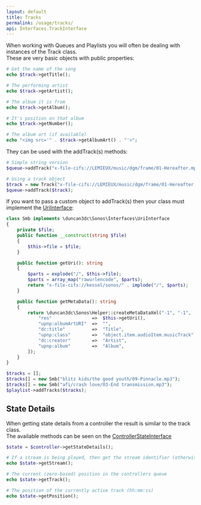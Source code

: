 ```yaml
---
layout: default
title: Tracks
permalink: /usage/tracks/
api: Interfaces.TrackInterface
---
```


When working with Queues and Playlists you will often be dealing with instances of the Track class.  
These are very basic objects with public properties:

```php
# Get the name of the song
echo $track->getTitle();

# The performing artist
echo $track->getArtist();

# The album it is from
echo $track->getAlbum();

# It's position on that album
echo $track->getNumber();

# The album art (if available)
echo "<img src='" . $track->getAlbumArt() . "'>";
```


They can be used with the addTrack(s) methods:

```php
# Simple string version
$queue->addTrack("x-file-cifs://LEMIEUX/music/dgm/frame/01-Hereafter.mp3");

# Using a track object
$track = new Track("x-file-cifs://LEMIEUX/music/dgm/frame/01-Hereafter.mp3")
$queue->addTrack($track);
```


If you want to pass a custom object to addTrack(s) then your class must implement the <a href='{{ site.baseurl }}/api/classes/duncan3dc.Sonos.Interfaces.UriInterface.html'>UriInterface</a>:

```php
class Smb implements \duncan3dc\Sonos\Interfaces\UriInterface
{
    private $file;
    public function __construct(string $file)
    {
        $this->file = $file;
    }

    public function getUri(): string
    {
        $parts = explode("/", $this->file);
        $parts = array_map("rawurlencode", $parts);
        return "x-file-cifs://kessel/sonos/" . implode("/", $parts);
    }

    public function getMetaData(): string
    {
        return \duncan3dc\Sonos\Helper::createMetaDataXml("-1", "-1", [
            "res"               =>  $this->getUri(),
            "upnp:albumArtURI"  =>  "",
            "dc:title"          =>  "Title",
            "upnp:class"        =>  "object.item.audioItem.musicTrack",
            "dc:creator"        =>  "Artist",
            "upnp:album"        =>  "Album",
        ]);
    }
}

$tracks = [];
$tracks[] = new Smb("blitz kids/the good youth/09-Pinnacle.mp3");
$tracks[] = new Smb("afi/crash love/03-End transmission.mp3");
$playlist->addTracks($tracks);
```


## State Details

When getting state details from a controller the result is similar to the track class.  
The available methods can be seen on the [ControllerStateInterface](../..//api/classes/duncan3dc.Sonos.Interfaces.ControllerStateInterface.html)

```php
$state = $controller->getStateDetails();

# If a stream is being played, then get the stream identifier (otherwise null)
echo $state->getStream();

# The current (zero-based) position in the controllers queue
echo $state->getTrack();

# The position of the currently active track (hh:mm:ss)
echo $state->getPosition();
```
